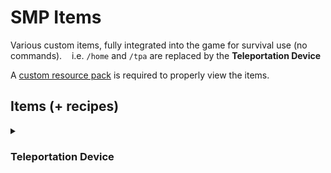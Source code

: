 # SMP Items
Various custom items, fully integrated into the game for survival use (no commands).
&nbsp;&nbsp;&nbsp;i.e. `/home` and `/tpa` are replaced by the **Teleportation Device**

A [custom resource pack](https://github.com/MaliciousFiles/SMPItems/raw/main/SMPItems%20Resource%20Pack.zip) is required to properly view the items.

## Items (+ recipes)
<details>
  <summary>&nbsp;<h3>Teleportation Device</h3></summary>
  
  All recipes are shown in the recipe book, but some recipes require multiple of an item.<br>

  Allows you to teleport to either a linked anchor or a linked player, up to a limited range. Limited number of anchor connections, but unlimited players. Can be repaired in an anvil using ender pearls. Taking damage cancels teleport.
  #### Basic Teleportation Device
    Base Range: 250
    Base Uses: 5
    Base Use Time: 10
    Base Connections: 1
  ![image](https://github.com/user-attachments/assets/f9024200-4f2a-46f4-9ef1-5481478e3dbb)
  
  #### Evolved Teleportation Device
    Base Range: 750
    Base Uses: 20
    Base Use Time: 10
    Base Connections: 1
  ![image](https://github.com/user-attachments/assets/3830feb0-75cc-4a1f-83b7-c2fedae8dd82)
  
  <details>
    <summary>&nbsp;<h3>Upgrades</h3></summary>

  Can be applied up to twice to both base and evolved devices.
  ### Range
    Range: +500
  ![image](https://github.com/user-attachments/assets/cb22d8c6-83d1-4467-a542-8f0ceed2d7a7)

  ### Use Time
    Use Time: -3
  ![image](https://github.com/user-attachments/assets/bc1df5e7-ca7d-4118-9320-cd7ab1a41928)

  ### Connections
    Connections: +2
  ![image](https://github.com/user-attachments/assets/8e76bf27-adcc-4725-8376-7b2c23908915)

  ### Uses
    Uses: +10
  ![image](https://github.com/user-attachments/assets/0b5e1310-f7e0-4966-8497-a852f89a7c20)
  </details>
  <details>
    <summary>&nbsp;<h3>Final Upgrades</h3></summary>

  Can be applied once to evolved devices which have all of the normal upgrade variant.
  ### Range
    Range: infinite
  ![image](https://github.com/user-attachments/assets/0049e1fd-9456-4b19-b472-095b3bb0cf40)

  ### Use Time
    Use Time: 2
  Getting damaged no longer cancels teleportation.
  ![image](https://github.com/user-attachments/assets/c8fd896b-bc4a-4199-a551-9801e8fd7b07)

  ### Connections
    Connections: infinite
  ![image](https://github.com/user-attachments/assets/5f6e2979-53b6-4612-b071-5dd7a7241cee)

  ### Uses
    Uses: infinite
  ![image](https://github.com/user-attachments/assets/68f99844-92c4-4a92-a1f4-ace8118c5930)
  </details>
</details>
